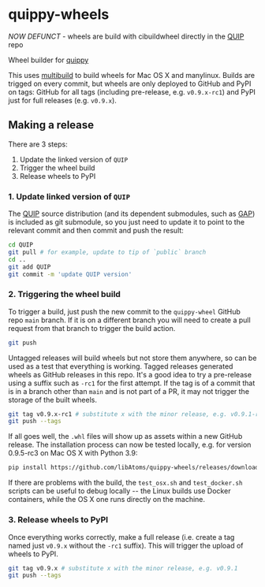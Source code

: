 # quippy-wheels

*NOW DEFUNCT* - wheels are build with cibuildwheel directly in the [QUIP](https://github.com/libAtoms/QUIP) repo

Wheel builder for [quippy](https://github.com/libAtoms/QUIP)

This uses [multibuild](https://github.com/matthew-brett/multibuild) to build
wheels for Mac OS X and manylinux.  Builds are trigged on every commit, but
wheels are only deployed to GitHub and PyPI on tags: GitHub for all
tags (including pre-release, e.g. `v0.9.x-rc1`) and PyPI just for full
releases (e.g. `v0.9.x`).

## Making a release

There are 3 steps:
1. Update the linked version of `QUIP`
2. Trigger the wheel build
3. Release wheels to PyPI

### 1. Update linked version of `QUIP`

The [QUIP](https://github.com/libAtoms/QUIP) source distribution (and its
dependent submodules, such as [GAP](https://github.com/libAtoms/QUIP)) is
included as git submodule, so you just need to update it to point to the
relevant commit and then commit and push the result:

```bash
cd QUIP
git pull # for example, update to tip of `public` branch
cd ..
git add QUIP
git commit -m 'update QUIP version'
```

### 2. Triggering the wheel build

To trigger a build, just push the new commit to the `quippy-wheel` GitHub repo `main`
branch.  If it is on a different branch you will need to create a pull request
from that branch to trigger the build action.

```bash
git push
```

Untagged releases will build wheels but not store them anywhere, so can be used
as a test that everything is working. Tagged releases generated wheels as GitHub
releases in this repo. It's a good idea to try a pre-release using a suffix such
as `-rc1` for the first attempt. If the tag is of a commit that is in
a branch other than `main` and is not part of a PR, it may not trigger the
storage of the built wheels.

```bash
git tag v0.9.x-rc1 # substitute x with the minor release, e.g. v0.9.1-rc1
git push --tags
```

If all goes well, the `.whl` files will show up as assets within a new GitHub
release. The installation process can now be tested locally, e.g. for 
version 0.9.5-rc3 on Mac OS X with Python 3.9:

```bash
pip install https://github.com/libAtoms/quippy-wheels/releases/download/v0.9.5-rc3/quippy_ase-0.9.5rc3-cp39-cp39-macosx_10_10_x86_64.whl
```

If there are problems with the build, the `test_osx.sh` and `test_docker.sh`
scripts can be useful to debug locally -- the Linux builds use Docker
containers, while the OS X one runs directly on the machine.

### 3. Release wheels to PyPI

Once everything works correctly, make a full release (i.e. create a tag named
just `v0.9.x` without the `-rc1` suffix). This will trigger the upload of wheels
to PyPI.

```bash
git tag v0.9.x # substitute x with the minor release, e.g. v0.9.1
git push --tags
```
